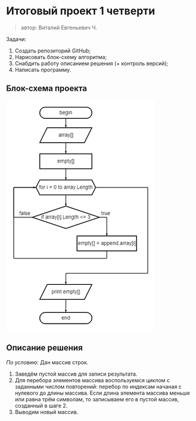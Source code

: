 # Итоговый проект 1 четверти
> автор: Виталий Евгеньевич Ч.

Задачи:
1. Создать репозиторий GitHub;
2. Нарисовать блок-схему алгоритма;
3. Снабдить работу описанием решения (+ контроль версий);
4. Написать программу.

## Блок-схема проекта
![блок-схема](diagram.png)

## Описание решения
*По условию:* Дан массив строк.
1. Заведём пустой массив для записи результата.
2. Для перебора элементов массива воспользуемся циклом с заданными числом повторений:
перебор по индексам начаная с нулевого до длины массива.
Если длина элемента массива меньше или равна трём символам, то записываем его в пустой массив, созданный в шаге 2.
3. Выводим новый массив.